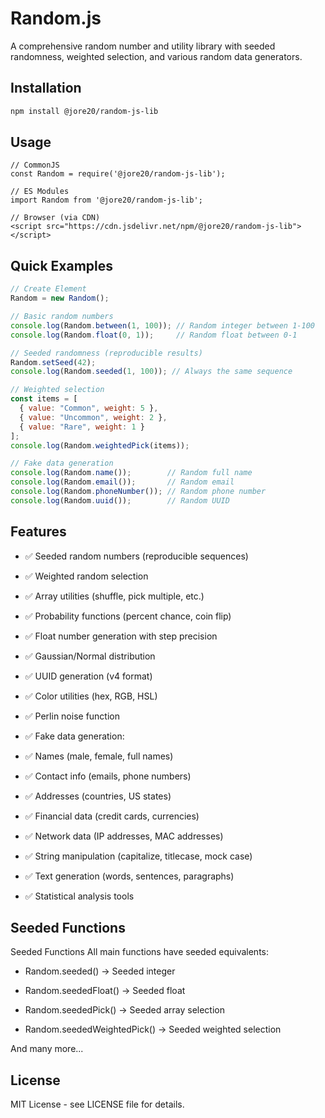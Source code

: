 # Random.js

A comprehensive random number and utility library with seeded randomness, weighted selection, and various random data generators.

## Installation

```bash
npm install @jore20/random-js-lib
```

## Usage

```
// CommonJS
const Random = require('@jore20/random-js-lib');

// ES Modules
import Random from '@jore20/random-js-lib';

// Browser (via CDN)
<script src="https://cdn.jsdelivr.net/npm/@jore20/random-js-lib"></script>
```

## Quick Examples

```javascript
// Create Element
Random = new Random();

// Basic random numbers
console.log(Random.between(1, 100)); // Random integer between 1-100
console.log(Random.float(0, 1));     // Random float between 0-1

// Seeded randomness (reproducible results)
Random.setSeed(42);
console.log(Random.seeded(1, 100)); // Always the same sequence

// Weighted selection
const items = [
  { value: "Common", weight: 5 },
  { value: "Uncommon", weight: 2 },
  { value: "Rare", weight: 1 }
];
console.log(Random.weightedPick(items));

// Fake data generation
console.log(Random.name());        // Random full name
console.log(Random.email());       // Random email
console.log(Random.phoneNumber()); // Random phone number
console.log(Random.uuid());        // Random UUID
```

## Features

* ✅ Seeded random numbers (reproducible sequences)

* ✅ Weighted random selection

* ✅ Array utilities (shuffle, pick multiple, etc.)

* ✅ Probability functions (percent chance, coin flip)

* ✅ Float number generation with step precision

* ✅ Gaussian/Normal distribution

* ✅ UUID generation (v4 format)

* ✅ Color utilities (hex, RGB, HSL)

* ✅ Perlin noise function

* ✅ Fake data generation:

* ✅ Names (male, female, full names)

* ✅ Contact info (emails, phone numbers)

* ✅ Addresses (countries, US states)

* ✅ Financial data (credit cards, currencies)

* ✅ Network data (IP addresses, MAC addresses)

* ✅ String manipulation (capitalize, titlecase, mock case)

* ✅ Text generation (words, sentences, paragraphs)

* ✅ Statistical analysis tools

## Seeded Functions

Seeded Functions
All main functions have seeded equivalents:

* Random.seeded() → Seeded integer

* Random.seededFloat() → Seeded float

* Random.seededPick() → Seeded array selection

* Random.seededWeightedPick() → Seeded weighted selection

And many more...

## License

MIT License - see LICENSE file for details.
